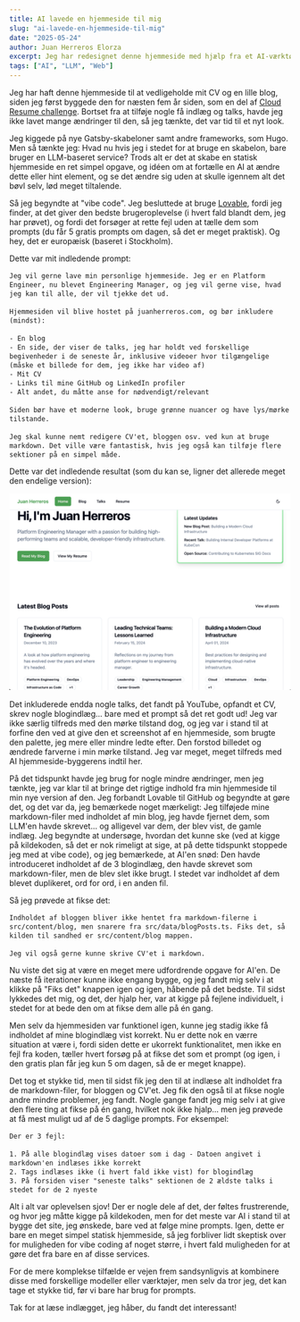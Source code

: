 ```yaml
---
title: AI lavede en hjemmeside til mig
slug: "ai-lavede-en-hjemmeside-til-mig"
date: "2025-05-24"
author: Juan Herreros Elorza
excerpt: Jeg har redesignet denne hjemmeside med hjælp fra et AI-værktøj
tags: ["AI", "LLM", "Web"]
---
```


Jeg har haft denne hjemmeside til at vedligeholde mit CV og en lille blog, siden jeg først byggede den for næsten fem år siden, som en del af [Cloud Resume challenge](https://juanherreros.com/blog/the-cloud-resume-challenge). Bortset fra at tilføje nogle få indlæg og talks, havde jeg ikke lavet mange ændringer til den, så jeg tænkte, det var tid til et nyt look.

Jeg kiggede på nye Gatsby-skabeloner samt andre frameworks, som Hugo. Men så tænkte jeg: Hvad nu hvis jeg i stedet for at bruge en skabelon, bare bruger en LLM-baseret service? Trods alt er det at skabe en statisk hjemmeside en ret simpel opgave, og idéen om at fortælle en AI at ændre dette eller hint element, og se det ændre sig uden at skulle igennem alt det bøvl selv, lød meget tiltalende.

Så jeg begyndte at "vibe code". Jeg besluttede at bruge [Lovable](https://lovable.dev/), fordi jeg finder, at det giver den bedste brugeroplevelse (i hvert fald blandt dem, jeg har prøvet), og fordi det forsøger at rette fejl uden at tælle dem som prompts (du får 5 gratis prompts om dagen, så det er meget praktisk). Og hey, det er europæisk (baseret i Stockholm).

Dette var mit indledende prompt:

```
Jeg vil gerne lave min personlige hjemmeside. Jeg er en Platform Engineer, nu blevet Engineering Manager, og jeg vil gerne vise, hvad jeg kan til alle, der vil tjekke det ud.

Hjemmesiden vil blive hostet på juanherreros.com, og bør inkludere (mindst):

- En blog
- En side, der viser de talks, jeg har holdt ved forskellige begivenheder i de seneste år, inklusive videoer hvor tilgængelige (måske et billede for dem, jeg ikke har video af)
- Mit CV
- Links til mine GitHub og LinkedIn profiler
- Alt andet, du måtte anse for nødvendigt/relevant

Siden bør have et moderne look, bruge grønne nuancer og have lys/mørke tilstande.

Jeg skal kunne nemt redigere CV'et, bloggen osv. ved kun at bruge markdown. Det ville være fantastisk, hvis jeg også kan tilføje flere sektioner på en simpel måde.
```

Dette var det indledende resultat (som du kan se, ligner det allerede meget den endelige version):

![New web](/new-web.png)

Det inkluderede endda nogle talks, det fandt på YouTube, opfandt et CV, skrev nogle blogindlæg... bare med et prompt så det ret godt ud! Jeg var ikke særlig tilfreds med den mørke tilstand dog, og jeg var i stand til at forfine den ved at give den et screenshot af en hjemmeside, som brugte den palette, jeg mere eller mindre ledte efter. Den forstod billedet og ændrede farverne i min mørke tilstand. Jeg var meget, meget tilfreds med AI hjemmeside-byggerens indtil her.

På det tidspunkt havde jeg brug for nogle mindre ændringer, men jeg tænkte, jeg var klar til at bringe det rigtige indhold fra min hjemmeside til min nye version af den. Jeg forbandt Lovable til GitHub og begyndte at gøre det, og det var da, jeg bemærkede noget mærkeligt: Jeg tilføjede mine markdown-filer med indholdet af min blog, jeg havde fjernet dem, som LLM'en havde skrevet... og alligevel var dem, der blev vist, de gamle indlæg. Jeg begyndte at undersøge, hvordan det kunne ske (ved at kigge på kildekoden, så det er nok rimeligt at sige, at på dette tidspunkt stoppede jeg med at vibe code), og jeg bemærkede, at AI'en snød: Den havde introduceret indholdet af de 3 blogindlæg, den havde skrevet som markdown-filer, men de blev slet ikke brugt. I stedet var indholdet af dem blevet duplikeret, ord for ord, i en anden fil.

Så jeg prøvede at fikse det:

```
Indholdet af bloggen bliver ikke hentet fra markdown-filerne i src/content/blog, men snarere fra src/data/blogPosts.ts. Fiks det, så kilden til sandhed er src/content/blog mappen.

Jeg vil også gerne kunne skrive CV'et i markdown.
```

Nu viste det sig at være en meget mere udfordrende opgave for AI'en. De næste få iterationer kunne ikke engang bygge, og jeg fandt mig selv i at klikke på "Fiks det" knappen igen og igen, håbende på det bedste. Til sidst lykkedes det mig, og det, der hjalp her, var at kigge på fejlene individuelt, i stedet for at bede den om at fikse dem alle på én gang.

Men selv da hjemmesiden var funktionel igen, kunne jeg stadig ikke få indholdet af mine blogindlæg vist korrekt. Nu er dette nok en værre situation at være i, fordi siden dette er ukorrekt funktionalitet, men ikke en fejl fra koden, tæller hvert forsøg på at fikse det som et prompt (og igen, i den gratis plan får jeg kun 5 om dagen, så de er meget knappe).

Det tog et stykke tid, men til sidst fik jeg den til at indlæse alt indholdet fra de markdown-filer, for bloggen og CV'et. Jeg fik den også til at fikse nogle andre mindre problemer, jeg fandt. Nogle gange fandt jeg mig selv i at give den flere ting at fikse på én gang, hvilket nok ikke hjalp... men jeg prøvede at få mest muligt ud af de 5 daglige prompts. For eksempel:

```
Der er 3 fejl:

1. På alle blogindlæg vises datoer som i dag - Datoen angivet i markdown'en indlæses ikke korrekt
2. Tags indlæses ikke (i hvert fald ikke vist) for blogindlæg
3. På forsiden viser "seneste talks" sektionen de 2 ældste talks i stedet for de 2 nyeste
```

Alt i alt var oplevelsen sjov! Der er nogle dele af det, der føltes frustrerende, og hvor jeg måtte kigge på kildekoden, men for det meste var AI i stand til at bygge det site, jeg ønskede, bare ved at følge mine prompts. Igen, dette er bare en meget simpel statisk hjemmeside, så jeg forbliver lidt skeptisk over for muligheden for vibe coding af noget større, i hvert fald muligheden for at gøre det fra bare en af disse services.

For de mere komplekse tilfælde er vejen frem sandsynligvis at kombinere disse med forskellige modeller eller værktøjer, men selv da tror jeg, det kan tage et stykke tid, før vi bare har brug for prompts.

Tak for at læse indlægget, jeg håber, du fandt det interessant!